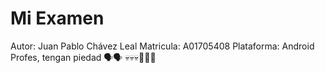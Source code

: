 # Mi Examen
Autor: Juan Pablo Chávez Leal
Matricula: A01705408
Plataforma: Android
Profes, tengan piedad 🗣️🗣️ 💀💀💀🛐🛐🛐
